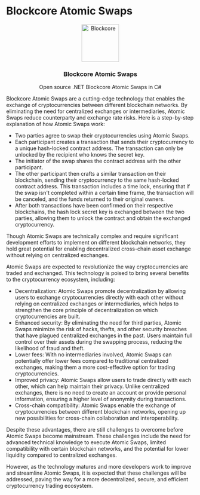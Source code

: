 #  Blockcore Atomic Swaps
<p align="center">
  <p align="center">
    <img src="https://avatars3.githubusercontent.com/u/53176002?s=200&v=4" height="100" alt="Blockcore" />
  </p>
  <h3 align="center">
    Blockcore Atomic Swaps
  </h3>
  <p align="center">
    Open source .NET Blockcore Atomic Swaps in C# 
  </p>
</p>

Blockcore Atomic Swaps are a cutting-edge technology that enables the exchange of cryptocurrencies between different blockchain networks. By eliminating the need for centralized exchanges or intermediaries, Atomic Swaps reduce counterparty and exchange rate risks. Here is a step-by-step explanation of how Atomic Swaps work:

*   Two parties agree to swap their cryptocurrencies using Atomic Swaps.
*   Each participant creates a transaction that sends their cryptocurrency to a unique hash-locked contract address. The transaction can only be unlocked by the recipient who knows the secret key.
*   The initiator of the swap shares the contract address with the other participant.
*   The other participant then crafts a similar transaction on their blockchain, sending their cryptocurrency to the same hash-locked contract address. This transaction includes a time lock, ensuring that if the swap isn't completed within a certain time frame, the transaction will be canceled, and the funds returned to their original owners.
*   After both transactions have been confirmed on their respective blockchains, the hash lock secret key is exchanged between the two parties, allowing them to unlock the contract and obtain the exchanged cryptocurrency.

Though Atomic Swaps are technically complex and require significant development efforts to implement on different blockchain networks, they hold great potential for enabling decentralized cross-chain asset exchange without relying on centralized exchanges.

Atomic Swaps are expected to revolutionize the way cryptocurrencies are traded and exchanged. This technology is poised to bring several benefits to the cryptocurrency ecosystem, including:

*   Decentralization: Atomic Swaps promote decentralization by allowing users to exchange cryptocurrencies directly with each other without relying on centralized exchanges or intermediaries, which helps to strengthen the core principle of decentralization on which cryptocurrencies are built.
*   Enhanced security: By eliminating the need for third parties, Atomic Swaps minimize the risk of hacks, thefts, and other security breaches that have plagued centralized exchanges in the past. Users maintain full control over their assets during the swapping process, reducing the likelihood of fraud and theft.
*   Lower fees: With no intermediaries involved, Atomic Swaps can potentially offer lower fees compared to traditional centralized exchanges, making them a more cost-effective option for trading cryptocurrencies.
*   Improved privacy: Atomic Swaps allow users to trade directly with each other, which can help maintain their privacy. Unlike centralized exchanges, there is no need to create an account or provide personal information, ensuring a higher level of anonymity during transactions.
*   Cross-chain compatibility: Atomic Swaps enable the exchange of cryptocurrencies between different blockchain networks, opening up new possibilities for cross-chain collaboration and interoperability.

Despite these advantages, there are still challenges to overcome before Atomic Swaps become mainstream. These challenges include the need for advanced technical knowledge to execute Atomic Swaps, limited compatibility with certain blockchain networks, and the potential for lower liquidity compared to centralized exchanges.

However, as the technology matures and more developers work to improve and streamline Atomic Swaps, it is expected that these challenges will be addressed, paving the way for a more decentralized, secure, and efficient cryptocurrency trading ecosystem.
